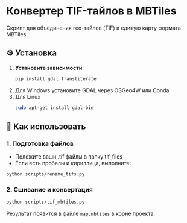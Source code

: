 # Конвертер TIF-тайлов в MBTiles

Скрипт для объединения гео-тайлов (TIF) в единую карту формата MBTiles.


## ⚙️ Установка
1. **Установите зависимости**:
   ```bash
   pip install gdal transliterate
2. Для Windows установите GDAL через OSGeo4W или Conda
3. Для Linux
    ```bash
    sudo apt-get install gdal-bin

## 🚀 Как использовать

### 1. Подготовка файлов
- Положите ваши .tif файлы в папку tif_files
- Если есть пробелы и кириллица, выполните:
```bash
python scripts/rename_tifs.py
```

### 2. Сшивание и конвертация
```bash
python scripts/tif_mbtiles.py
```

Результат появится в файле ```map.mbtiles``` в корне проекта.